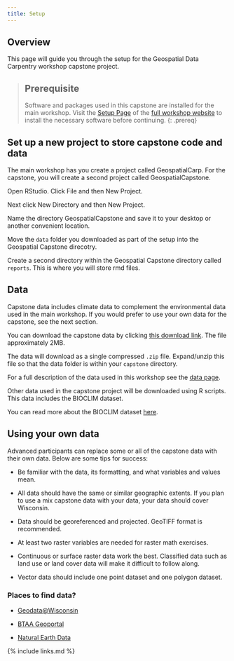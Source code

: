 ```yaml
---
title: Setup
---
```


## Overview

This page will guide you through the setup for the Geospatial Data Carpentry workshop capstone
project.

> ## Prerequisite
>
> Software and packages used in this capstone are installed for the main workshop.
> Visit the [Setup Page](https://uw-madison-datascience.github.io/geospatial-workshop/setup.html) of
> the [full workshop website](https://uw-madison-datascience.github.io/geospatial-workshop/) to install the necessary
> software before continuing.
{: .prereq}

## Set up a new project to store capstone code and data

The main workshop has you create a project called GeospatialCarp.
For the capstone, you will create a second project called GeospatialCapstone.

Open RStudio. Click File and then New Project.

Next click New Directory and then New Project.

Name the directory GeospatialCapstone and save it to your desktop or another convenient location.

Move the `data` folder you downloaded as part of the setup into the Geospatial Capstone direcotry.

Create a second directory within the Geospatial Capstone directory called `reports`.
This is where you will store rmd files.

## Data

Capstone data includes climate data to complement the environmental data used in the main workshop. If you would prefer to use your own data for the capstone, see the next section.

You can download the capstone data by clicking [this download link](FIXME).
The file approximately 2MB.

The data will download as a single compressed `.zip` file.
Expand/unzip this file so that the data folder is within your `capstone` directory.

For a full description of the data used in this workshop see the [data page](data).

Other data used in the capstone project will be downloaded using R scripts.
This data includes the BIOCLIM dataset.

You can read more about the BIOCLIM dataset
[here](https://rdrr.io/cran/dismo/man/bioclim.html). 

## Using your own data

Advanced participants can replace some or all of the capstone data with their own data. Below are some tips for success:

* Be familiar with the data, its formatting, and what variables and values mean.

* All data should have the same or similar geographic extents. If you plan to use a mix capstone data with your data, your data should cover Wisconsin.

* Data should be georeferenced and projected. GeoTIFF format is recommended.

* At least two raster variables are needed for raster math exercises. 

* Continuous or surface raster data work the best. Classified data such as land use or land cover data will make it difficult to follow along.

* Vector data should include one point dataset and one polygon dataset.

### Places to find data?

* [Geodata@Wisconsin](https://geodata.wisc.edu/)

* [BTAA Geoportal](https://geo.btaa.org/)

* [Natural Earth Data](https://www.naturalearthdata.com/)

{% include links.md %}
